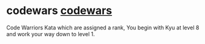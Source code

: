 # codewars [codewars](https://user-images.githubusercontent.com/89624071/133735089-16f554cf-bd68-4c49-b059-3a158772d043.png )

Code Warriors Kata which are assigned a rank, You begin with Kyu at level 8 and work your way down to level 1.
